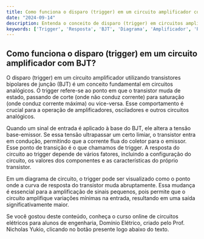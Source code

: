 ```yaml
---
title: Como funciona o disparo (trigger) em um circuito amplificador com BJT?
date: "2024-09-14"
description: Entenda o conceito de disparo (trigger) em circuitos amplificadores utilizando transistores bipolares de junção (BJT).
keywords: ['Trigger', 'Resposta', 'BJT', 'Diagrama', 'Amplificador', 'Pequeno', 'Operação']
---
```


## Como funciona o disparo (trigger) em um circuito amplificador com BJT?

O disparo (trigger) em um circuito amplificador utilizando transistores bipolares de junção (BJT) é um conceito fundamental em circuitos analógicos. O trigger refere-se ao ponto em que o transistor muda de estado, passando de corte (onde não conduz corrente) para saturação (onde conduz corrente máxima) ou vice-versa. Esse comportamento é crucial para a operação de amplificadores, osciladores e outros circuitos analógicos.

Quando um sinal de entrada é aplicado à base do BJT, ele altera a tensão base-emissor. Se essa tensão ultrapassar um certo limiar, o transistor entra em condução, permitindo que a corrente flua do coletor para o emissor. Esse ponto de transição é o que chamamos de trigger. A resposta do circuito ao trigger depende de vários fatores, incluindo a configuração do circuito, os valores dos componentes e as características do próprio transistor.

Em um diagrama de circuito, o trigger pode ser visualizado como o ponto onde a curva de resposta do transistor muda abruptamente. Essa mudança é essencial para a amplificação de sinais pequenos, pois permite que o circuito amplifique variações mínimas na entrada, resultando em uma saída significativamente maior.

Se você gostou deste conteúdo, conheça o curso online de circuitos elétricos para alunos de engenharia, Domínio Elétrico, criado pelo Prof. Nicholas Yukio, clicando no botão presente logo abaixo do texto.